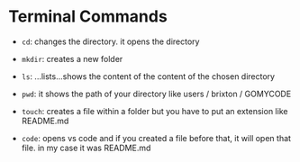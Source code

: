 # Terminal Commands

- `cd`: changes the directory. it opens the directory

- `mkdir`: creates a new folder

- `ls`: ...lists...shows the content of the content of the chosen directory

- `pwd`: it shows the path of your directory like users / brixton / GOMYCODE

- `touch`: creates a file within a folder but you have to put an extension like README.md

- `code`: opens vs code and if you created a
  file before that, it will open that file. in my case it was README.md

